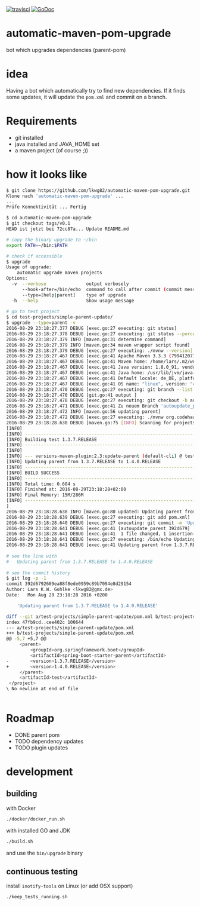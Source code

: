 [![travisci](https://travis-ci.org/lkwg82/automatic-maven-pom-upgrade.svg)](https://travis-ci.org/lkwg82/automatic-maven-pom-upgrade)
[![GoDoc](https://godoc.org/github.com/lkwg82/automatic-maven-pom-upgrade?status.svg)](https://godoc.org/github.com/lkwg82/automatic-maven-pom-upgrade)  

automatic-maven-pom-upgrade
===========================

bot which upgrades dependencies (parent-pom)


# idea

Having a bot which automatically try to find new dependencies. If it finds some updates, it will update the `pom.xml` and commit on a branch.
        
# Requirements
- git installed
- java installed and JAVA_HOME set
- a maven project (of course ;))

# how it looks like
```bash
$ git clone https://github.com/lkwg82/automatic-maven-pom-upgrade.git
Klone nach 'automatic-maven-pom-upgrade' ...
...
Prüfe Konnektivität ... Fertig

$ cd automatic-maven-pom-upgrade
$ git checkout tags/v0.1
HEAD ist jetzt bei 72cc87a... Update README.md

# copy the binary upgrade to ~/bin
export PATH=~/bin:$PATH

# check if accessible
$ upgrade
Usage of upgrade:
	automatic upgrade maven projects
Options:
  -v  --verbose               output verbosely
      --hook-after=/bin/echo  command to call after commit (commit message is 1st arg)
      --type=[help|parent]    type of upgrade
  -h  --help                  Show usage message
   
# go to test project
$ cd test-projects/simple-parent-update/
$ upgrade --type=parent -v
2016-08-29 23:18:27.377 DEBUG [exec.go:27 executing: git status]
2016-08-29 23:18:27.378 DEBUG [exec.go:27 executing: git status --porcelain]
2016-08-29 23:18:27.379 INFO [maven.go:31 determine command]
2016-08-29 23:18:27.379 INFO [maven.go:34 maven wrapper script found]
2016-08-29 23:18:27.379 DEBUG [exec.go:27 executing: ./mvnw --version]
2016-08-29 23:18:27.467 DEBUG [exec.go:41 Apache Maven 3.3.3 (7994120775791599e205a5524ec3e0dfe41d4a06; 2015-04-22T13:57:37+02:00)]
2016-08-29 23:18:27.467 DEBUG [exec.go:41 Maven home: /home/lars/.m2/wrapper/dists/apache-maven-3.3.3-bin/3opbjp6rgl6qp7k2a6tljcpvgp/apache-maven-3.3.3]
2016-08-29 23:18:27.467 DEBUG [exec.go:41 Java version: 1.8.0_91, vendor: Oracle Corporation]
2016-08-29 23:18:27.467 DEBUG [exec.go:41 Java home: /usr/lib/jvm/java-8-openjdk-amd64/jre]
2016-08-29 23:18:27.467 DEBUG [exec.go:41 Default locale: de_DE, platform encoding: UTF-8]
2016-08-29 23:18:27.467 DEBUG [exec.go:41 OS name: "linux", version: "4.2.0-42-generic", arch: "amd64", family: "unix"]
2016-08-29 23:18:27.470 DEBUG [exec.go:27 executing: git branch --list autoupdate_parent]
2016-08-29 23:18:27.470 DEBUG [git.go:41 output ]
2016-08-29 23:18:27.470 DEBUG [exec.go:27 executing: git checkout -b autoupdate_parent]
2016-08-29 23:18:27.471 DEBUG [exec.go:41 Zu neuem Branch 'autoupdate_parent' gewechselt]
2016-08-29 23:18:27.472 INFO [maven.go:56 updating parent]
2016-08-29 23:18:27.472 DEBUG [exec.go:27 executing: ./mvnw org.codehaus.mojo:versions-maven-plugin:2.3:update-parent -DgenerateBackupPoms=false --batch-mode]
2016-08-29 23:18:28.638 DEBUG [maven.go:75 [INFO] Scanning for projects...
[INFO]                                                                         
[INFO] ------------------------------------------------------------------------
[INFO] Building test 1.3.7.RELEASE
[INFO] ------------------------------------------------------------------------
[INFO] 
[INFO] --- versions-maven-plugin:2.3:update-parent (default-cli) @ test ---
[INFO] Updating parent from 1.3.7.RELEASE to 1.4.0.RELEASE
[INFO] ------------------------------------------------------------------------
[INFO] BUILD SUCCESS
[INFO] ------------------------------------------------------------------------
[INFO] Total time: 0.604 s
[INFO] Finished at: 2016-08-29T23:18:28+02:00
[INFO] Final Memory: 15M/286M
[INFO] ------------------------------------------------------------------------
]
2016-08-29 23:18:28.638 INFO [maven.go:80 updated: Updating parent from 1.3.7.RELEASE to 1.4.0.RELEASE]
2016-08-29 23:18:28.639 DEBUG [exec.go:27 executing: git add pom.xml]
2016-08-29 23:18:28.640 DEBUG [exec.go:27 executing: git commit -m 'Updating parent from 1.3.7.RELEASE to 1.4.0.RELEASE' pom.xml]
2016-08-29 23:18:28.641 DEBUG [exec.go:41 [autoupdate_parent 392d679] 'Updating parent from 1.3.7.RELEASE to 1.4.0.RELEASE']
2016-08-29 23:18:28.641 DEBUG [exec.go:41  1 file changed, 1 insertion(+), 1 deletion(-)]
2016-08-29 23:18:28.641 DEBUG [exec.go:27 executing: /bin/echo Updating parent from 1.3.7.RELEASE to 1.4.0.RELEASE]
2016-08-29 23:18:28.641 DEBUG [exec.go:41 Updating parent from 1.3.7.RELEASE to 1.4.0.RELEASE]
   
# see the line with  
#   Updating parent from 1.3.7.RELEASE to 1.4.0.RELEASE
   
# see the commit history
$ git log -p -1
commit 392d6792609ea88f8ede0959c89b7094e8d29154
Author: Lars K.W. Gohlke <lkwg82@gmx.de>
Date:   Mon Aug 29 23:18:28 2016 +0200

    'Updating parent from 1.3.7.RELEASE to 1.4.0.RELEASE'

diff --git a/test-projects/simple-parent-update/pom.xml b/test-projects/simple-parent-update/pom.xml
index 47fb9cd..cee402c 100644
--- a/test-projects/simple-parent-update/pom.xml
+++ b/test-projects/simple-parent-update/pom.xml
@@ -5,7 +5,7 @@
     <parent>
         <groupId>org.springframework.boot</groupId>
         <artifactId>spring-boot-starter-parent</artifactId>
-        <version>1.3.7.RELEASE</version>
+        <version>1.4.0.RELEASE</version>
     </parent>
     <artifactId>test</artifactId>
 </project>
\ No newline at end of file
   
```

# Roadmap
- DONE parent pom
- TODO dependency updates
- TODO plugin updates


# development

## building

with Docker

```bash
./docker/docker_run.sh
```

with installed GO and JDK

```bash
./build.sh
```

and use the `bin/upgrade` binary

## continuous testing

install  `inotify-tools` on Linux (or add OSX support)

```bash
./keep_tests_running.sh
```
